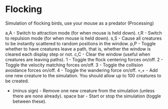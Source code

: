 # Flocking
Simulation of flocking birds, use your mouse as a predator (Processing)

a,A - Switch to attraction mode (for when mouse is held down).
r,R - Switch to repulsion mode (for when mouse is held down).
s,S - Cause all creatures to be instantly scattered to random positions in the window.
p,P - Toggle whether to have creatures leave a path, that is, whether the window is cleared each display step or not.
c,C - Clear the window (useful when creatures are leaving paths).
1 - Toggle the flock centering forces on/off.
2 - Toggle the velocity matching forces on/off.
3 - Toggle the collision avoidance forces on/off.
4 - Toggle the wandering force on/off.
=,+ - Add one new creature to the simulation. You should allow up to 100 creatures to be created.
- (minus sign) - Remove one new creature from the simulation (unless there are none already).
space bar - Start or stop the simulation (toggle between these).
